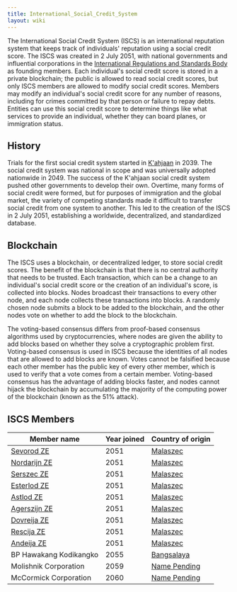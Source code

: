 ```yaml
---
title: International_Social_Credit_System
layout: wiki
---
```

The International Social Credit System (ISCS) is an international
reputation system that keeps track of individuals' reputation using a
social credit score. The ISCS was created in 2 July 2051, with national
governments and influential corporations in the [International
Regulations and Standards
Body](International_Regulations_and_Standards_Body "wikilink") as
founding members. Each individual's social credit score is stored in a
private blockchain; the public is allowed to read social credit scores,
but only ISCS members are allowed to modify social credit scores.
Members may modify an individual's social credit score for any number of
reasons, including for crimes committed by that person or failure to
repay debts. Entities can use this social credit score to determine
things like what services to provide an individual, whether they can
board planes, or immigration status.

## History

Trials for the first social credit system started in
[K'ahjaan](K'ahjaan "wikilink") in 2039. The social credit system was
national in scope and was universally adopted nationwide in 2049. The
success of the K'ahjaan social credit system pushed other governments to
develop their own. Overtime, many forms of social credit were formed,
but for purposes of immigration and the global market, the variety of
competing standards made it difficult to transfer social credit from one
system to another. This led to the creation of the ISCS in 2 July 2051,
establishing a worldwide, decentralized, and standardized database.

## Blockchain

The ISCS uses a blockchain, or decentralized ledger, to store social
credit scores. The benefit of the blockchain is that there is no central
authority that needs to be trusted. Each transaction, which can be a
change to an individual's social credit score or the creation of an
individual's score, is collected into blocks. Nodes broadcast their
transactions to every other node, and each node collects these
transactions into blocks. A randomly chosen node submits a block to be
added to the blockchain, and the other nodes vote on whether to add the
block to the blockchain.

The voting-based consensus differs from proof-based consensus algorithms
used by cryptocurrencies, where nodes are given the ability to add
blocks based on whether they solve a cryptographic problem first.
Voting-based consensus is used in ISCS because the identities of all
nodes that are allowed to add blocks are known. Votes cannot be
falsified because each other member has the public key of every other
member, which is used to verify that a vote comes from a certain member.
Voting-based consensus has the advantage of adding blocks faster, and
nodes cannot hijack the blockchain by accumulating the majority of the
computing power of the blockchain (known as the 51% attack).

## ISCS Members

| Member name                                            | Year joined | Country of origin                       |
|--------------------------------------------------------|-------------|-----------------------------------------|
| [Sevorod ZE](Zloije_(business)#Sevorod "wikilink")     | 2051        | [Malaszec](Malaszec "wikilink")         |
| [Nordarijn ZE](Zloije_(business)#Nordarijn "wikilink") | 2051        | [Malaszec](Malaszec "wikilink")         |
| [Serszec ZE](Zloije_(business)#Serszec "wikilink")     | 2051        | [Malaszec](Malaszec "wikilink")         |
| [Esterlod ZE](Zloije_(business)#Esterlod "wikilink")   | 2051        | [Malaszec](Malaszec "wikilink")         |
| [Astlod ZE](Zloije_(business)#Astlod "wikilink")       | 2051        | [Malaszec](Malaszec "wikilink")         |
| [Agerszijn ZE](Zloije_(business)#Agerszijn "wikilink") | 2051        | [Malaszec](Malaszec "wikilink")         |
| [Dovreija ZE](Zloije_(business)#Dovreija "wikilink")   | 2051        | [Malaszec](Malaszec "wikilink")         |
| [Rescija ZE](Zloije_(business)#Rescija "wikilink")     | 2051        | [Malaszec](Malaszec "wikilink")         |
| [Andeija ZE](Zloije_(business)#Andeija "wikilink")     | 2051        | [Malaszec](Malaszec "wikilink")         |
| BP Hawakang Kodikangko                                 | 2055        | [Bangsalaya](Bangsalaya "wikilink")     |
| Molishnik Corporation                                  | 2059        | [Name Pending](Name_Pending "wikilink") |
| McCormick Corporation                                  | 2060        | [Name Pending](Name_Pending "wikilink") |